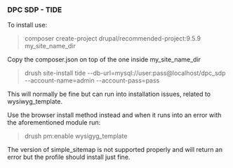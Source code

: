 ### DPC SDP - TIDE

To install use:

> composer create-project drupal/recommended-project:9.5.9 my_site_name_dir

Copy the composer.json on top of the one inside my_site_name_dir

> drush site-install tide --db-url=mysql://user:pass@localhost/dpc_sdp --account-name=admin --account-pass=pass

This will normally be fine but can run into installation issues, related to wysiwyg_template.

Use the browser install method instead and when it runs into an error with the aforementioned module run:

> drush pm:enable wysigyg_template

The version of simple_sitemap is not supported properly and will return an error but the profile should install just fine.
